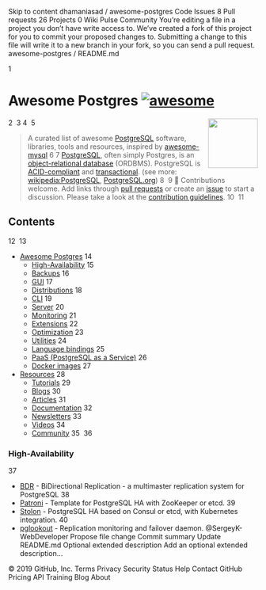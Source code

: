 Skip to content
 dhamaniasad / awesome-postgres
Code  Issues 8  Pull requests 26  Projects 0  Wiki  Pulse  Community
You’re editing a file in a project you don’t have write access to. We’ve created a fork of this project for you to commit your proposed changes to. Submitting a change to this file will write it to a new branch in your fork, so you can send a pull request.
awesome-postgres
/
README.md
 

1
# Awesome Postgres [![awesome](https://cdn.rawgit.com/sindresorhus/awesome/d7305f38d29fed78fa85652e3a63e154dd8e8829/media/badge.svg)](https://github.com/sindresorhus/awesome)
2
​
3
[<img src="https://wiki.postgresql.org/images/a/a4/PostgreSQL_logo.3colors.svg" align="right"  width="100">](https://www.postgresql.org/)
4
​
5
> A curated list of awesome [PostgreSQL](https://www.postgresql.org/) software, libraries, tools and resources, inspired by [awesome-mysql](http://shlomi-noach.github.io/awesome-mysql/)
6
​
7
[PostgreSQL](https://en.wikipedia.org/wiki/PostgreSQL), often simply Postgres, is an [object-relational database](https://en.wikipedia.org/wiki/Object-relational_database) (ORDBMS). PostgreSQL is [ACID-compliant](https://en.wikipedia.org/wiki/ACID) and [transactional](https://en.wikipedia.org/wiki/Transaction_processing). (see more: [wikipedia:PostgreSQL](https://en.wikipedia.org/wiki/PostgreSQL), [PostgreSQL.org](https://www.postgresql.org))
8
​
9
 :elephant: Contributions welcome. Add links through [pull requests](https://github.com/dhamaniasad/awesome-postgres/pulls) or create an [issue](https://github.com/dhamaniasad/awesome-postgres/issues) to start a discussion. Please take a look at the [contribution guidelines](CONTRIBUTING.md).
10
​
11
## Contents
12
​
13
- [Awesome Postgres](#awesome-postgres-)
14
    - [High-Availability](#high-availability)
15
    - [Backups](#backups)
16
    - [GUI](#gui)
17
    - [Distributions](#distributions)
18
    - [CLI](#cli)
19
    - [Server](#server)
20
    - [Monitoring](#monitoring)
21
    - [Extensions](#extensions)
22
    - [Optimization](#optimization)
23
    - [Utilities](#utilities)
24
    - [Language bindings](#language-bindings)
25
    - [PaaS (PostgreSQL as a Service)](#paas-postgresql-as-a-service)
26
    - [Docker images](#docker-images)
27
- [Resources](#resources)
28
    - [Tutorials](#tutorials)
29
    - [Blogs](#blogs)
30
    - [Articles](#articles)
31
    - [Documentation](#documentation)
32
    - [Newsletters](#newsletters)
33
    - [Videos](#videos)
34
    - [Community](#community)
35
​
36
### High-Availability
37
* [BDR](https://github.com/2ndQuadrant/bdr) - BiDirectional Replication - a multimaster replication system for PostgreSQL
38
* [Patroni](https://github.com/zalando/patroni) - Template for PostgreSQL HA with ZooKeeper or etcd.
39
* [Stolon](https://github.com/sorintlab/stolon) - PostgreSQL HA based on Consul or etcd, with Kubernetes integration.
40
* [pglookout](https://github.com/aiven/pglookout) - Replication monitoring and failover daemon.
@SergeyK-WebDeveloper
Propose file change
Commit summary 
Update README.md
Optional extended description
Add an optional extended description…
 
© 2019 GitHub, Inc.
Terms
Privacy
Security
Status
Help
Contact GitHub
Pricing
API
Training
Blog
About
